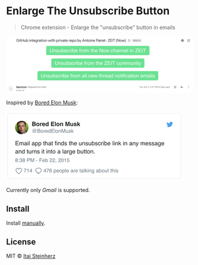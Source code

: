 # Enlarge The Unsubscribe Button

> Chrome extension - Enlarge the "unsubscribe" button in emails

<a href="screenshot.png"><img src="screenshot.png" width="1107"></a>

Inspired by [Bored Elon Musk](https://twitter.com/boredelonmusk):

<a href="https://twitter.com/boredelonmusk/status/569551895053754368"><img src="tweet.png" width="476"></a>

Currently only _Gmail_ is supported.


## Install

Install [manually](http://superuser.com/a/247654/6877).


## License

MIT © [Itai Steinherz](https://github.com/itaisteinherz)
